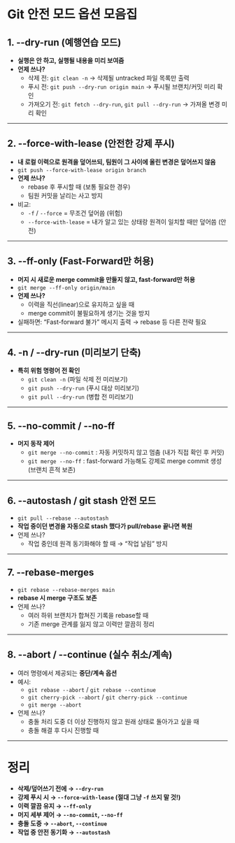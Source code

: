 # Git 안전 모드 옵션 모음집

## 1. --dry-run (예행연습 모드)
- **실행은 안 하고, 실행될 내용을 미리 보여줌**
- **언제 쓰나?**
    - 삭제 전: `git clean -n` → 삭제될 untracked 파일 목록만 출력
    - 푸시 전: `git push --dry-run origin main` → 푸시될 브랜치/커밋 미리 확인
    - 가져오기 전: `git fetch --dry-run`, `git pull --dry-run` → 가져올 변경 미리 확인

---

## 2. --force-with-lease (안전한 강제 푸시)
- **내 로컬 이력으로 원격을 덮어쓰되, 팀원이 그 사이에 올린 변경은 덮어쓰지 않음**
- `git push --force-with-lease origin branch`
- **언제 쓰나?**
    - rebase 후 푸시할 때 (보통 필요한 경우)
    - 팀원 커밋을 날리는 사고 방지
- 비교:
    - `-f` / `--force` = 무조건 덮어씀 (위험)
    - `--force-with-lease` = 내가 알고 있는 상태랑 원격이 일치할 때만 덮어씀 (안전)

---

## 3. --ff-only (Fast-Forward만 허용)
- **머지 시 새로운 merge commit을 만들지 않고, fast-forward만 허용**
- `git merge --ff-only origin/main`
- **언제 쓰나?**
    - 이력을 직선(linear)으로 유지하고 싶을 때
    - merge commit이 불필요하게 생기는 것을 방지
- 실패하면: “Fast-forward 불가” 메시지 출력 → rebase 등 다른 전략 필요

---

## 4. -n / --dry-run (미리보기 단축)
- **특히 위험 명령어 전 확인**
    - `git clean -n` (파일 삭제 전 미리보기)
    - `git push --dry-run` (푸시 대상 미리보기)
    - `git pull --dry-run` (병합 전 미리보기)

---

## 5. --no-commit / --no-ff
- **머지 동작 제어**
    - `git merge --no-commit` : 자동 커밋하지 않고 멈춤 (내가 직접 확인 후 커밋)
    - `git merge --no-ff` : fast-forward 가능해도 강제로 merge commit 생성 (브랜치 흔적 보존)

---

## 6. --autostash / git stash 안전 모드
- `git pull --rebase --autostash`
- **작업 중이던 변경을 자동으로 stash 했다가 pull/rebase 끝나면 복원**
- 언제 쓰나?
    - 작업 중인데 원격 동기화해야 할 때 → “작업 날림” 방지

---

## 7. --rebase-merges
- `git rebase --rebase-merges main`
- **rebase 시 merge 구조도 보존**
- 언제 쓰나?
    - 여러 하위 브랜치가 합쳐진 기록을 rebase할 때
    - 기존 merge 관계를 잃지 않고 이력만 깔끔히 정리

---

## 8. --abort / --continue (실수 취소/계속)
- 여러 명령에서 제공되는 **중단/계속 옵션**
- 예시:
    - `git rebase --abort` / `git rebase --continue`
    - `git cherry-pick --abort` / `git cherry-pick --continue`
    - `git merge --abort`
- 언제 쓰나?
    - 충돌 처리 도중 더 이상 진행하지 않고 원래 상태로 돌아가고 싶을 때
    - 충돌 해결 후 다시 진행할 때

---

# 정리
- **삭제/덮어쓰기 전에 → `--dry-run`**
- **강제 푸시 시 → `--force-with-lease` (절대 그냥 `-f` 쓰지 말 것!)**
- **이력 깔끔 유지 → `--ff-only`**
- **머지 세부 제어 → `--no-commit`, `--no-ff`**
- **충돌 도중 → `--abort`, `--continue`**
- **작업 중 안전 동기화 → `--autostash`**